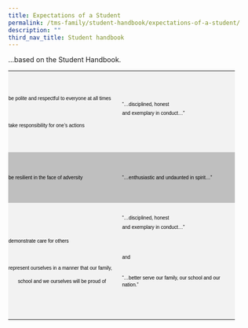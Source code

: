 ```yaml
---
title: Expectations of a Student
permalink: /tms-family/student-handbook/expectations-of-a-student/
description: ""
third_nav_title: Student handbook
---
```

...based on the Student Handbook.  
  

<table border="0" cellpadding="0" cellspacing="0" width="459" style="margin: 0px; outline: 0px; padding: 0px; border-collapse: collapse; width: 619.297px;"><tbody style="margin: 0px; outline: 0px; padding: 0px;"><tr height="165" style="margin: 0px; outline: 0px; padding: 0px; height: 123.78pt;"><td height="165" class="oa3" width="230" style="margin: 0px; outline: 0px; padding: 1px 0.4pt 0px; color: windowtext; font-family: Arial; vertical-align: middle; border: none; background: rgb(242, 242, 242); height: 123.78pt; width: 173pt;"><div class="O0" style="margin: 0pt 0px 0pt 0.2in; outline: 0px; padding: 0px; line-height: 27.6px; text-indent: -0.2in; direction: ltr; unicode-bidi: embed; word-break: normal;"><font size="1" style="margin: 0px; outline: 0px; padding: 0px;">be polite and respectful to everyone at all times</font></div><div class="O0" style="margin: 0pt 0px 0pt 0.2in; outline: 0px; padding: 0px; line-height: 27.6px; text-indent: -0.2in; direction: ltr; unicode-bidi: embed; word-break: normal;"><font size="1" style="margin: 0px; outline: 0px; padding: 0px;"><br style="margin: 0px; outline: 0px; padding: 0px;"></font></div><div class="O0" style="margin: 0pt 0px 0pt 0.2in; outline: 0px; padding: 0px; line-height: 27.6px; text-indent: -0.2in; direction: ltr; unicode-bidi: embed; word-break: normal;"><font size="1" style="margin: 0px; outline: 0px; padding: 0px;">take responsibility for one’s actions</font></div></td><td class="oa4" width="229" style="margin: 0px; outline: 0px; padding: 1px 0.4pt 0px; color: windowtext; vertical-align: middle; border: none; background: rgb(242, 242, 242); text-align: center; width: 172pt;"><p style="margin: 0pt 0px 0pt 0in; outline: 0px; padding: 0px; line-height: 25.44px; font-size: 16px; color: rgb(17, 17, 17); direction: ltr; unicode-bidi: embed; vertical-align: baseline; word-break: normal;"></p><div style="margin: 0px; outline: 0px; padding: 0px; line-height: 22.4px; text-align: left;"><span style="margin: 0px; outline: 0px; padding: 0px; font-family: &quot;trebuchet ms&quot;, sans-serif; font-size: x-small; color: black;">“…disciplined,&nbsp;</span><span style="margin: 0px; outline: 0px; padding: 0px; font-family: &quot;trebuchet ms&quot;, sans-serif; font-size: x-small; color: black;">honest</span></div><font face="trebuchet ms, sans-serif" size="1" style="margin: 0px; outline: 0px; padding: 0px;"><div style="margin: 0px; outline: 0px; padding: 0px; line-height: 14px; text-align: left;"><span style="margin: 0px; outline: 0px; padding: 0px; color: black;">and&nbsp;</span><span style="margin: 0px; outline: 0px; padding: 0px; color: black;">exemplary in conduct…”</span></div></font><p style="margin: 0px 0px 1em; outline: 0px; padding: 0px; line-height: 28px; font-size: 16px; color: rgb(17, 17, 17);"></p></td></tr><tr height="103" style="margin: 0px; outline: 0px; padding: 0px; height: 77.36pt;"><td height="103" class="oa1" width="230" style="margin: 0px; outline: 0px; padding: 1px 0.4pt 0px; color: windowtext; font-family: Arial; vertical-align: middle; border: none; background: rgb(191, 191, 191); height: 77.36pt; width: 173pt;"><div class="O0" style="margin: 0pt 0px 0pt 0.2in; outline: 0px; padding: 0px; line-height: 27.6px; text-indent: -0.2in; direction: ltr; unicode-bidi: embed; word-break: normal;"><font size="1" style="margin: 0px; outline: 0px; padding: 0px;">be resilient in the face of adversity</font></div></td><td class="oa2" width="229" style="margin: 0px; outline: 0px; padding: 1px 0.4pt 0px; color: windowtext; vertical-align: middle; border: none; background: rgb(191, 191, 191); text-align: center; width: 172pt;"><p style="margin: 0pt 0px 0pt 0in; outline: 0px; padding: 0px; line-height: 25.44px; font-size: 16px; color: rgb(17, 17, 17); text-align: left; direction: ltr; unicode-bidi: embed; vertical-align: baseline; word-break: normal;"><span style="margin: 0px; outline: 0px; padding: 0px; color: black;"><font face="trebuchet ms, sans-serif" size="1" style="margin: 0px; outline: 0px; padding: 0px;">“…enthusiastic and undaunted in spirit…”</font></span></p></td></tr><tr height="237" style="margin: 0px; outline: 0px; padding: 0px; height: 177.94pt;"><td height="237" class="oa3" width="230" style="margin: 0px; outline: 0px; padding: 1px 0.4pt 0px; color: windowtext; font-family: Arial; vertical-align: middle; border: none; background: rgb(242, 242, 242); height: 177.94pt; width: 173pt;"><div class="O0" style="margin: 0pt 0px 0pt 0.2in; outline: 0px; padding: 0px; line-height: 27.6px; text-indent: -0.2in; direction: ltr; unicode-bidi: embed; word-break: normal;"><font size="1" style="margin: 0px; outline: 0px; padding: 0px;">demonstrate care for others</font></div><div class="O0" style="margin: 0pt 0px 0pt 0.2in; outline: 0px; padding: 0px; line-height: 27.6px; text-indent: -0.2in; direction: ltr; unicode-bidi: embed; word-break: normal;"><font size="1" style="margin: 0px; outline: 0px; padding: 0px;"><br style="margin: 0px; outline: 0px; padding: 0px;"></font></div><div class="O0" style="margin: 0pt 0px 0pt 0.2in; outline: 0px; padding: 0px; line-height: 27.6px; text-indent: -0.2in; direction: ltr; unicode-bidi: embed; word-break: normal;"><font size="1" style="margin: 0px; outline: 0px; padding: 0px;">represent ourselves in a manner that our family, school and we ourselves will be proud of</font></div></td><td class="oa4" width="229" style="margin: 0px; outline: 0px; padding: 1px 0.4pt 0px; vertical-align: middle; border: none; background: rgb(242, 242, 242); text-align: center; width: 172pt;"><p style="margin: 0pt 0px 0pt 0in; outline: 0px; padding: 0px; line-height: 25.44px; font-size: 16px; color: windowtext; direction: ltr; unicode-bidi: embed; vertical-align: baseline; word-break: normal;"></p><div style="margin: 0px; outline: 0px; padding: 0px; line-height: 22.4px; text-align: left;"><span style="margin: 0px; outline: 0px; padding: 0px; font-family: &quot;trebuchet ms&quot;, sans-serif; font-size: x-small; color: black;">“…disciplined,&nbsp;</span><span style="margin: 0px; outline: 0px; padding: 0px; font-family: &quot;trebuchet ms&quot;, sans-serif; font-size: x-small; color: black;">honest</span></div><font face="trebuchet ms, sans-serif" size="1" style="margin: 0px; outline: 0px; padding: 0px;"><div style="margin: 0px; outline: 0px; padding: 0px; line-height: 14px; text-align: left;"><span style="margin: 0px; outline: 0px; padding: 0px; color: black;">and&nbsp;</span><span style="margin: 0px; outline: 0px; padding: 0px; color: black;">exemplary in conduct…”&nbsp;</span></div></font><p style="margin: 0px 0px 1em; outline: 0px; padding: 0px; line-height: 28px; font-size: 16px; color: rgb(17, 17, 17);"></p><p style="margin: 0pt 0px 0pt 0in; outline: 0px; padding: 0px; line-height: 25.44px; font-size: 16px; color: windowtext; text-align: left; direction: ltr; unicode-bidi: embed; vertical-align: baseline; word-break: normal;"><font face="trebuchet ms, sans-serif" size="1" style="margin: 0px; outline: 0px; padding: 0px;"><span style="margin: 0px; outline: 0px; padding: 0px; color: black;"><br style="margin: 0px; outline: 0px; padding: 0px;"></span></font></p><p style="margin: 0pt 0px 0pt 0in; outline: 0px; padding: 0px; line-height: 25.44px; font-size: 16px; color: windowtext; text-align: left; direction: ltr; unicode-bidi: embed; vertical-align: baseline; word-break: normal;"><font face="trebuchet ms, sans-serif" size="1" style="margin: 0px; outline: 0px; padding: 0px;"><span style="margin: 0px; outline: 0px; padding: 0px; color: black;">and</span></font></p><p style="margin: 0pt 0px 0pt 0in; outline: 0px; padding: 0px; line-height: 25.44px; font-size: 16px; color: rgb(17, 17, 17); direction: ltr; unicode-bidi: embed; vertical-align: baseline; word-break: normal;"></p><div style="margin: 0px; outline: 0px; padding: 0px; line-height: 22.4px; text-align: left;"><span style="margin: 0px; outline: 0px; padding: 0px; color: rgb(0, 0, 0); font-family: &quot;trebuchet ms&quot;, sans-serif; font-size: x-small;"><br style="margin: 0px; outline: 0px; padding: 0px;"></span></div><font face="trebuchet ms, sans-serif" size="1" style="margin: 0px; outline: 0px; padding: 0px; color: windowtext;"><div style="margin: 0px; outline: 0px; padding: 0px; line-height: 14px; text-align: left;">“…better serve our family, our school and our nation.”</div></font><p style="margin: 0px 0px 1em; outline: 0px; padding: 0px; line-height: 28px; font-size: 16px; color: rgb(17, 17, 17);"></p><p style="margin: 0pt 0px 0pt 0in; outline: 0px; padding: 0px; line-height: 27.6px; font-size: 18pt; color: windowtext; font-family: Arial; text-align: left; direction: ltr; unicode-bidi: embed; word-break: normal;"><span style="margin: 0px; outline: 0px; padding: 0px; font-size: 16pt; font-family: &quot;MV Boli&quot;; color: black;">&nbsp;</span></p></td></tr></tbody></table>